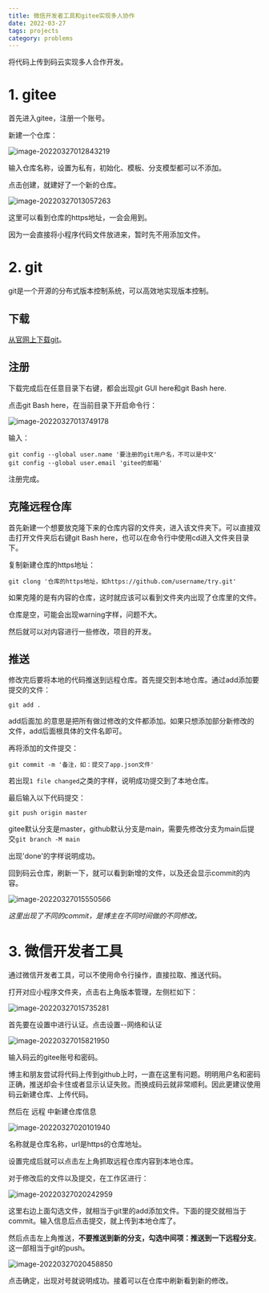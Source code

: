 ```yaml
---
title: 微信开发者工具和gitee实现多人协作
date: 2022-03-27
tags: projects
category: problems
---
```


将代码上传到码云实现多人合作开发。

<h1>1. gitee</h1>

首先进入gitee，注册一个账号。

新建一个仓库：

![image-20220327012843219](https://img-blog.csdnimg.cn/5abc8daf23a342a3906c4111e0b2d950.png?x-oss-process=image/watermark,type_d3F5LXplbmhlaQ,shadow_50,text_Q1NETiBA6JCo56eR5aGU6LWE5rex5bmy5ZGY,size_20,color_FFFFFF,t_70,g_se,x_16#pic_center)

输入仓库名称，设置为私有，初始化、模板、分支模型都可以不添加。

点击创建，就建好了一个新的仓库。

![image-20220327013057263](https://img-blog.csdnimg.cn/0f17a2379dd44d23a084ad3df7373c6d.png?x-oss-process=image/watermark,type_d3F5LXplbmhlaQ,shadow_50,text_Q1NETiBA6JCo56eR5aGU6LWE5rex5bmy5ZGY,size_20,color_FFFFFF,t_70,g_se,x_16#pic_center)

这里可以看到仓库的https地址，一会会用到。

因为一会直接将小程序代码文件放进来，暂时先不用添加文件。

<h1>2. git</h1>

git是一个开源的分布式版本控制系统，可以高效地实现版本控制。

<h2>下载</h2>

[从官网上下载git](https://git-scm.com/downloads)。

<h2>注册</h2>

下载完成后在任意目录下右键，都会出现git GUI here和git Bash here.

点击git Bash here，在当前目录下开启命令行：

![image-20220327013749178](https://img-blog.csdnimg.cn/2896c2473b5c4d428995b6deb13f0e81.png?x-oss-process=image/watermark,type_d3F5LXplbmhlaQ,shadow_50,text_Q1NETiBA6JCo56eR5aGU6LWE5rex5bmy5ZGY,size_14,color_FFFFFF,t_70,g_se,x_16#pic_center)

输入：

```
git config --global user.name '要注册的git用户名，不可以是中文'
git config --global user.email 'gitee的邮箱'
```

注册完成。

<h2>克隆远程仓库</h2>

首先新建一个想要放克隆下来的仓库内容的文件夹，进入该文件夹下。可以直接双击打开文件夹后右键git Bash here，也可以在命令行中使用cd进入文件夹目录下。

复制新建仓库的https地址：

```
git clong '仓库的https地址，如https://github.com/username/try.git'
```

如果克隆的是有内容的仓库，这时就应该可以看到文件夹内出现了仓库里的文件。

仓库是空，可能会出现warning字样，问题不大。

然后就可以对内容进行一些修改，项目的开发。

<h2>推送</h2>

修改完后要将本地的代码推送到远程仓库。首先提交到本地仓库。通过add添加要提交的文件：

```
git add .
```

add后面加.的意思是把所有做过修改的文件都添加。如果只想添加部分新修改的文件，add后面根具体的文件名即可。

再将添加的文件提交：

```
git commit -m '备注，如：提交了app.json文件'
```

若出现`1 file changed`之类的字样，说明成功提交到了本地仓库。

最后输入以下代码提交：

```
git push origin master
```

gitee默认分支是master，github默认分支是main，需要先修改分支为main后提交`git branch -M main`

出现'done'的字样说明成功。

回到码云仓库，刷新一下，就可以看到新增的文件，以及还会显示commit的内容。

![image-20220327015550566](https://img-blog.csdnimg.cn/97f5848e7a34432fbc24d38f3846595c.png?x-oss-process=image/watermark,type_d3F5LXplbmhlaQ,shadow_50,text_Q1NETiBA6JCo56eR5aGU6LWE5rex5bmy5ZGY,size_16,color_FFFFFF,t_70,g_se,x_16#pic_center)

*这里出现了不同的commit，是博主在不同时间做的不同修改。*

<h1>3. 微信开发者工具</h1>

通过微信开发者工具，可以不使用命令行操作，直接拉取、推送代码。

打开对应小程序文件夹，点击右上角版本管理，左侧栏如下：

![image-20220327015735281](https://img-blog.csdnimg.cn/d0e8f12d8b954f11bdd936a70434fe2a.png?x-oss-process=image/watermark,type_d3F5LXplbmhlaQ,shadow_50,text_Q1NETiBA6JCo56eR5aGU6LWE5rex5bmy5ZGY,size_7,color_FFFFFF,t_70,g_se,x_16#pic_center)

首先要在设置中进行认证。点击设置--网络和认证

![image-20220327015821950](https://img-blog.csdnimg.cn/ab9f812446f34fab95604669296032c3.png?x-oss-process=image/watermark,type_d3F5LXplbmhlaQ,shadow_50,text_Q1NETiBA6JCo56eR5aGU6LWE5rex5bmy5ZGY,size_19,color_FFFFFF,t_70,g_se,x_16#pic_center)

输入码云的gitee账号和密码。

博主和朋友尝试将代码上传到github上时，一直在这里有问题。明明用户名和密码正确，推送却会卡住或者显示认证失败。而换成码云就非常顺利。因此更建议使用码云新建仓库、上传代码。

然后在 远程 中新建仓库信息

![image-20220327020101940](https://img-blog.csdnimg.cn/812100ec678b42e1985baf1e9357ab2d.png?x-oss-process=image/watermark,type_d3F5LXplbmhlaQ,shadow_50,text_Q1NETiBA6JCo56eR5aGU6LWE5rex5bmy5ZGY,size_11,color_FFFFFF,t_70,g_se,x_16#pic_center)

名称就是仓库名称，url是https的仓库地址。

设置完成后就可以点击左上角抓取远程仓库内容到本地仓库。



对于修改后的文件以及提交，在工作区进行：

![image-20220327020242959](https://img-blog.csdnimg.cn/d24162c54f604021b31b77586716a8c1.png?x-oss-process=image/watermark,type_d3F5LXplbmhlaQ,shadow_50,text_Q1NETiBA6JCo56eR5aGU6LWE5rex5bmy5ZGY,size_18,color_FFFFFF,t_70,g_se,x_16#pic_center)

这里右边上面勾选文件，就相当于git里的add添加文件。下面的提交就相当于commit。输入信息后点击提交，就上传到本地仓库了。

然后点击左上角推送，**不要推送到新的分支，勾选中间项：推送到一下远程分支**。这一部相当于git的push。

![image-20220327020458850](https://img-blog.csdnimg.cn/ec5c7bc3581a457cb4ccf654aa10e995.png?x-oss-process=image/watermark,type_d3F5LXplbmhlaQ,shadow_50,text_Q1NETiBA6JCo56eR5aGU6LWE5rex5bmy5ZGY,size_15,color_FFFFFF,t_70,g_se,x_16#pic_center)

点击确定，出现对号就说明成功。接着可以在仓库中刷新看到新的修改。

